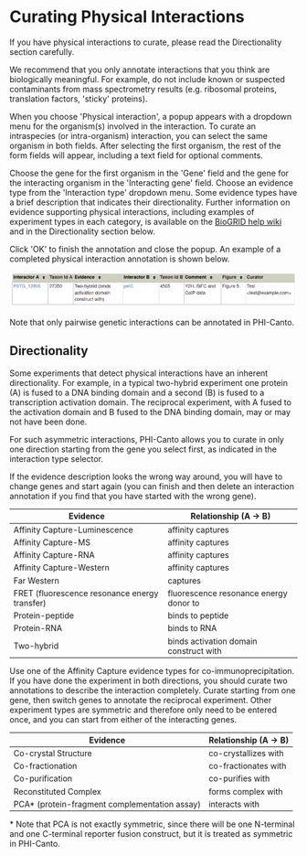 Curating Physical Interactions
==============================

If you have physical interactions to curate, please read the Directionality section carefully.

We recommend that you only annotate interactions that you think are biologically meaningful. For example, do not include known or suspected contaminants from mass spectrometry results (e.g. ribosomal proteins, translation factors, 'sticky' proteins).

When you choose 'Physical interaction', a popup appears with a dropdown menu for the organism(s) involved in the interaction. To curate an intraspecies (or intra-organism) interaction, you can select the same organism in both fields. After selecting the first organism, the rest of the form fields will appear, including a text field for optional comments.

Choose the gene for the first organism in the 'Gene' field and the gene for the interacting organism in the 'Interacting gene' field. Choose an evidence type from the 'Interaction type' dropdown menu. Some evidence types have a brief description that indicates their directionality. Further information on evidence supporting physical interactions, including examples of experiment types in each category, is available on the [BioGRID help wiki](https://wiki.thebiogrid.org/doku.php/experimental_systems) and in the Directionality section below.

Click 'OK' to finish the annotation and close the popup. An example of a completed physical interaction annotation is shown below.

![](images/physical_interaction.png "")

Note that only pairwise genetic interactions can be annotated in PHI-Canto.

Directionality
--------------

Some experiments that detect physical interactions have an inherent directionality. For example, in a typical two-hybrid experiment one protein (A) is fused to a DNA binding domain and a second (B) is fused to a transcription activation domain. The reciprocal experiment, with A fused to the activation domain and B fused to the DNA binding domain, may or may not have been done.

For such asymmetric interactions, PHI-Canto allows you to curate in only one direction starting from the gene you select first, as indicated in the interaction type selector.

If the evidence description looks the wrong way around, you will have to change genes and start again (you can finish and then delete an interaction annotation if you find that you have started with the wrong gene).

| Evidence                                      | Relationship (A → B)                   |
| --------------------------------------------- | -------------------------------------- |
| Affinity Capture-Luminescence                 | affinity captures                      |
| Affinity Capture-MS                           | affinity captures                      |
| Affinity Capture-RNA                          | affinity captures                      |
| Affinity Capture-Western                      | affinity captures                      |
| Far Western                                   | captures                               |
| FRET (fluorescence resonance energy transfer) | fluorescence resonance energy donor to |
| Protein-peptide                               | binds to peptide                       |
| Protein-RNA                                   | binds to RNA                           |
| Two-hybrid                                    | binds activation domain construct with |

Use one of the Affinity Capture evidence types for co-immunoprecipitation. If you have done the experiment in both directions, you should curate two annotations to describe the interaction completely. Curate starting from one gene, then switch genes to annotate the reciprocal experiment. Other experiment types are symmetric and therefore only need to be entered once, and you can start from either of the interacting genes.

| Evidence                                      | Relationship (A → B) |
| --------------------------------------------- | -------------------- |
| Co-crystal Structure                          | co-crystallizes with |
| Co-fractionation                              | co-fractionates with |
| Co-purification                               | co-purifies with     |
| Reconstituted Complex                         | forms complex with   |
| PCA* (protein-fragment complementation assay) | interacts with       |

\* Note that PCA is not exactly symmetric, since there will be one N-terminal and one C-terminal reporter fusion construct, but it is treated as symmetric in PHI-Canto.
